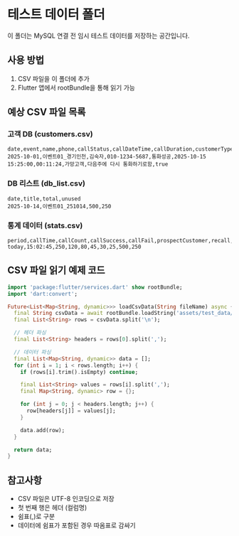 # 테스트 데이터 폴더

이 폴더는 MySQL 연결 전 임시 테스트 데이터를 저장하는 공간입니다.

## 사용 방법

1. CSV 파일을 이 폴더에 추가
2. Flutter 앱에서 rootBundle을 통해 읽기 가능

## 예상 CSV 파일 목록

### 고객 DB (customers.csv)
```csv
date,event,name,phone,callStatus,callDateTime,callDuration,customerType,memo,hasAudio
2025-10-01,이벤트01_경기인천,김숙자,010-1234-5687,통화성공,2025-10-15 15:25:00,00:11:24,가망고객,다음주에 다시 통화하기로함,true
```

### DB 리스트 (db_list.csv)
```csv
date,title,total,unused
2025-10-14,이벤트01_251014,500,250
```

### 통계 데이터 (stats.csv)
```csv
period,callTime,callCount,callSuccess,callFail,prospectCustomer,recall,noAnswer,distributedDb,unusedDb
today,15:02:45,250,120,80,45,30,25,500,250
```

## CSV 파일 읽기 예제 코드

```dart
import 'package:flutter/services.dart' show rootBundle;
import 'dart:convert';

Future<List<Map<String, dynamic>>> loadCsvData(String fileName) async {
  final String csvData = await rootBundle.loadString('assets/test_data/$fileName');
  final List<String> rows = csvData.split('\n');

  // 헤더 파싱
  final List<String> headers = rows[0].split(',');

  // 데이터 파싱
  final List<Map<String, dynamic>> data = [];
  for (int i = 1; i < rows.length; i++) {
    if (rows[i].trim().isEmpty) continue;

    final List<String> values = rows[i].split(',');
    final Map<String, dynamic> row = {};

    for (int j = 0; j < headers.length; j++) {
      row[headers[j]] = values[j];
    }

    data.add(row);
  }

  return data;
}
```

## 참고사항

- CSV 파일은 UTF-8 인코딩으로 저장
- 첫 번째 행은 헤더 (컬럼명)
- 쉼표(,)로 구분
- 데이터에 쉼표가 포함된 경우 따옴표로 감싸기
